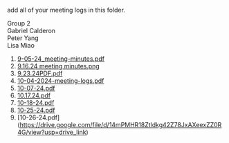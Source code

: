 add all of your meeting logs in this folder.

Group 2  
Gabriel Calderon  
Peter Yang  
Lisa Miao

1. [9-05-24\_meeting-minutes.pdf](https://drive.google.com/file/d/1VLHC1EpU4kEf9B2ZXR7akFWR-olThisY/view?usp=drive_link)  
2. [9.16.24 meeting minutes.png](https://drive.google.com/file/d/1gKye8d2p_onG0Kj44DTV3PMo43PuecPB/view?usp=drive_link)  
3. [9.23.24PDF.pdf](https://drive.google.com/file/d/1tAV8p5hJSjwBTxxBQfmwwvIIwo3QsYVF/view?usp=drive_link)  
4. [10-04-2024-meeting-logs.pdf](https://drive.google.com/file/d/12DR95nyOq1RGGMZMvQ_Mfcb2YKmHJIs0/view?usp=drive_link)  
5. [10-07-24.pdf](https://drive.google.com/file/d/1T_3K9mDjCXv2kOVsfp_853SNjXSuDQm2/view?usp=drive_link)
6. [10.17.24.pdf](https://drive.google.com/file/d/1LHJGm0npjPsRVETYaLu59aX7cfYx_t4N/view?usp=sharing)
7. [10-18-24.pdf](https://drive.google.com/file/d/1-_sR3boAnKmi4g-jzeNuCABqLotNw-fW/view?usp=sharing)
8. [10-25-24.pdf](https://drive.google.com/file/d/11zHksFpEgzjFD6c-oZ_Jhx8xU2LesSzv/view?usp=drive_link)
9. [10-26-24.pdf] (https://drive.google.com/file/d/14mPMHR18Ztldkg42Z78JxAXeexZZ0R4G/view?usp=drive_link)